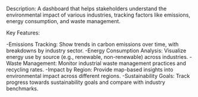 Description:
A dashboard that helps stakeholders understand the environmental impact of various industries, tracking factors like emissions, energy consumption, and waste management.

Key Features:

-Emissions Tracking: Show trends in carbon emissions over time, with breakdowns by industry sector.
-Energy Consumption Analysis: Visualize energy use by source (e.g., renewable, non-renewable) across industries.
-Waste Management: Monitor industrial waste management practices and recycling rates.
-Impact by Region: Provide map-based insights into environmental impact across different regions.
-Sustainability Goals: Track progress towards sustainability goals and compare with industry benchmarks.
